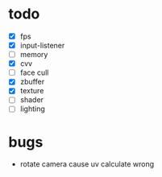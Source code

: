 # todo
- [x] fps
- [x] input-listener
- [ ] memory
- [x] cvv
- [ ] face cull
- [x] zbuffer
- [x] texture
- [ ] shader
- [ ] lighting

# bugs
- rotate camera cause uv calculate wrong